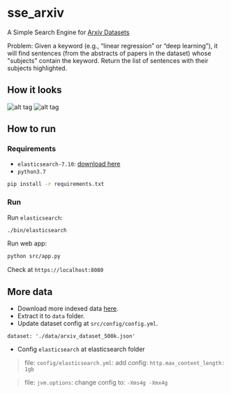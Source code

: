 # sse_arxiv
A Simple Search Engine for [Arxiv Datasets](https://www.kaggle.com/Cornell-University/arxiv)

Problem:
Given a keyword (e.g., “linear regression” or “deep learning”), it will find sentences (from the abstracts of papers in the dataset) whose "subjects" contain the keyword. Return the list of sentences with their subjects highlighted.


## How it looks
![alt tag](https://github.com/ngocjr7/arxiv_search_engine/blob/master/docs/demo1.png)
![alt tag](https://github.com/ngocjr7/arxiv_search_engine/blob/master/docs/demo.png)

## How to run

### Requirements

* ```elasticsearch-7.10```: [download here](https://www.elastic.co/downloads/elasticsearch)
* ```python3.7```
```sh
pip install -r requirements.txt
```

### Run

Run ```elasticsearch```:
```sh
./bin/elasticsearch
```

Run web app:
```sh
python src/app.py
```

Check at ```https://localhost:8080```

## More data

* Download more indexed data [here]().
* Extract it to ```data``` folder.
* Update dataset config at ```src/config/config.yml```.
```
dataset: './data/arxiv_dataset_500k.json'
```
* Config ```elasticsearch``` at elasticsearch folder
> file: ```config/elasticsearch.yml```: add config: ```http.max_content_length: 1gb```

> file: ```jvm.options```: change config to: 
> ```-Xms4g -Xmx4g```




